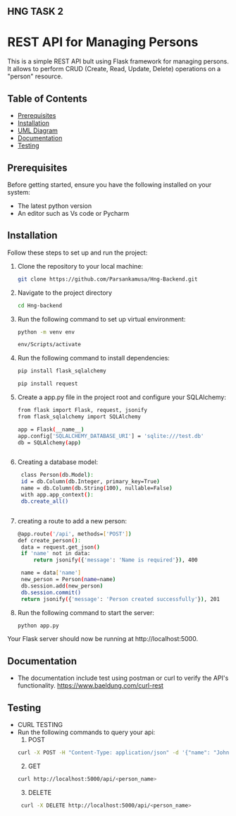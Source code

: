 ## HNG TASK 2
# REST API for Managing Persons

This is a simple REST API bult using Flask framework for managing persons. It allows to perform CRUD (Create, Read, Update, Delete) operations on a "person" resource.

## Table of Contents
- [Prerequisites](#prerequisites)
- [Installation](#installation)
- [UML Diagram](#database-modeling-)
- [Documentation](#documentation-)
- [Testing](#testing-)

## Prerequisites
Before getting started, ensure you have the following installed on your system:
- The latest python version
- An editor such as Vs code or Pycharm

## Installation
Follow these steps to set up and run the project:

1. Clone the repository to your local machine:
   ```bash
   git clone https://github.com/Parsankamusa/Hng-Backend.git
   ```
   
2. Navigate to the project directory 
   ```bash
   cd Hng-backend
   ```
3. Run the following command to set up virtual environment:
   ```bash
   python -m venv env
   ```
   ```bash
   env/Scripts/activate
   ```
4. Run the following command to install dependencies:
   ```bash
   pip install flask_sqlalchemy
   ```
   ```bash
   pip install request
   ```
5. Create a app.py  file in the project root and configure your SQLAIchemy:
   ```bash
   from flask import Flask, request, jsonify
   from flask_sqlalchemy import SQLAlchemy

   app = Flask(__name__)
   app.config['SQLALCHEMY_DATABASE_URI'] = 'sqlite:///test.db' 
   db = SQLAlchemy(app)
   ```
   ```
6. Creating a database model:
   ```bash
    class Person(db.Model):
    id = db.Column(db.Integer, primary_key=True)
    name = db.Column(db.String(100), nullable=False)
    with app.app_context():
    db.create_all()
   ```
   ```
7. creating a route to add a new person:
   ```bash
   @app.route('/api', methods=['POST'])
   def create_person():
    data = request.get_json()
    if 'name' not in data:
        return jsonify({'message': 'Name is required'}), 400

    name = data['name']
    new_person = Person(name=name)
    db.session.add(new_person)
    db.session.commit()
    return jsonify({'message': 'Person created successfully'}), 201

   ```

5. Run the following command to start the server:
   ```bash
   python app.py
   ```

Your Flask server should now be running at http://localhost:5000.

 ## Documentation
* The documentation include test  using postman or curl to verify the API's functionality.
    https://www.baeldung.com/curl-rest
## Testing 
  * CURL TESTING
 * Run the following commands to query your api:
     1. POST
   ```bash
   curl -X POST -H "Content-Type: application/json" -d '{"name": "John Doe"}' http://127.0.0.1:5000/api
   ```
     2. GET
   ```bash
   curl http://localhost:5000/api/<person_name>
   ```
     3. DELETE
   ```bash
    curl -X DELETE http://localhost:5000/api/<person_name>
   ```

   
